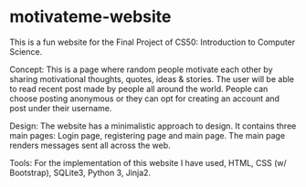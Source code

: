 # motivateme-website
This is a fun website for the Final Project of CS50: Introduction to Computer Science.

Concept: This is a page where random people motivate each other by sharing motivational thoughts, quotes, ideas & stories. The user will be able to read recent post made by people all around the world. People can choose posting anonymous or they can opt for creating an account and post under their username.

Design:  The website has a minimalistic approach to design.  It contains three main pages: Login page, registering page and main page. The main page renders messages sent all across the web.  

Tools: For the implementation of this website I have used, HTML, CSS (w/ Bootstrap), SQLite3, Python 3, Jinja2. 
